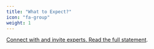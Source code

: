 ```yaml
---
title: "What to Expect?"
icon: "fa-group"
weight: 1
---
```

[Connect with and invite experts. Read the full statement](https://abc.com).
